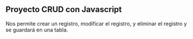 ## Proyecto CRUD con Javascript

Nos permite crear un registro, modificar el registro, y eliminar el registro y se guardará en una tabla.
